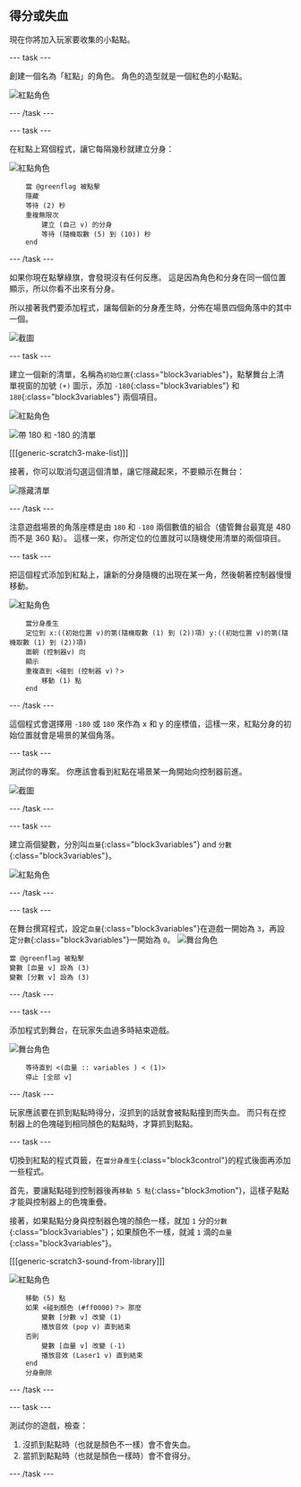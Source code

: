 ## 得分或失血

現在你將加入玩家要收集的小點點。

\--- task \---

創建一個名為「紅點」的角色。 角色的造型就是一個紅色的小點點。

![紅點角色](images/dots-red.png)

\--- /task \---

\--- task \---

在紅點上寫個程式，讓它每隔幾秒就建立分身：

![紅點角色](images/red-sprite.png)

```blocks3
    當 @greenflag 被點擊
    隱藏
    等待 (2) 秒
    重複無限次
        建立 (自己 v) 的分身
        等待 (隨機取數 (5) 到 (10)) 秒
    end
```

\--- /task \---

如果你現在點擊綠旗，會發現沒有任何反應。 這是因為角色和分身在同一個位置顯示，所以你看不出來有分身。

所以接著我們要添加程式，讓每個新的分身產生時，分佈在場景四個角落中的其中一個。

![截圖](images/dots-start.png)

\--- task \---

建立一個新的清單，名稱為`初始位置`{:class="block3variables"}，點擊舞台上清單視窗的加號 `(+)` 圖示，添加 `-180`{:class="block3variables"} 和 `180`{:class="block3variables"} 兩個項目。

![紅點角色](images/red-sprite.png)

![帶 180 和 -180 的清單](images/dots-list.png)

[[[generic-scratch3-make-list]]]

接著，你可以取消勾選這個清單，讓它隱藏起來，不要顯示在舞台：

![隱藏清單](images/hide-list.png)

\--- /task \---

注意遊戲場景的角落座標是由 `180` 和 `-180` 兩個數值的組合（儘管舞台最寬是 480 而不是 360 點）。 這樣一來，你所定位的位置就可以隨機使用清單的兩個項目。

\--- task \---

把這個程式添加到紅點上，讓新的分身隨機的出現在某一角，然後朝著控制器慢慢移動。

![紅點角色](images/red-sprite.png)

```blocks3
    當分身產生
    定位到 x:((初始位置 v)的第(隨機取數 (1) 到 (2))項) y:((初始位置 v)的第(隨機取數 (1) 到 (2))項)
    面朝 (控制器v) 向
    顯示
    重複直到 <碰到 (控制器 v)？>
        移動 (1) 點
    end
```

\--- /task \---

這個程式會選擇用 `-180` 或 `180` 來作為 x 和 y 的座標值，這樣一來，紅點分身的初始位置就會是場景的某個角落。

\--- task \---

測試你的專案。 你應該會看到紅點在場景某一角開始向控制器前進。

![截圖](images/dots-red-test.png)

\--- /task \---

\--- task \---

建立兩個變數，分別叫`血量`{:class="block3variables"} and `分數`{:class="block3variables"}。

![紅點角色](images/red-sprite.png)

\--- /task \---

\--- task \---

在舞台撰寫程式，設定`血量`{:class="block3variables"}在遊戲一開始為 `3`，再設定`分數`{:class="block3variables"}一開始為 `0`。 ![舞台角色](images/stage-sprite.png)

```blocks3
當 @greenflag 被點擊
變數 [血量 v] 設為 (3)
變數 [分數 v] 設為 (3)
```

\--- /task \---

\--- task \---

添加程式到舞台，在玩家失血過多時結束遊戲。

![舞台角色](images/stage-sprite.png)

```blocks3
    等待直到 <(血量 :: variables ) < (1)>
    停止 [全部 v]
```

\--- /task \---

玩家應該要在抓到點點時得分，沒抓到的話就會被點點撞到而失血。 而只有在控制器上的色塊碰到相同顏色的點點時，才算抓到點點。

\--- task \---

切換到紅點的程式頁籤，在`當分身產生`{:class="block3control"}的程式後面再添加一些程式。

首先，要讓點點碰到控制器後再`移動 5 點`{:class="block3motion"}，這樣子點點才能與控制器上的色塊重疊。

接著，如果點點分身與控制器色塊的顏色一樣，就加 `1` 分的`分數`{:class="block3variables"}；如果顏色不一樣，就減 `1` 滴的`血量`{:class="block3variables"}。

[[[generic-scratch3-sound-from-library]]]

![紅點角色](images/red-sprite.png)

```blocks3
    移動 (5) 點
    如果 <碰到顏色 (#ff0000)？> 那麼
        變數 [分數 v] 改變 (1)
        播放音效 (pop v) 直到結束
    否則
        變數 [血量 v] 改變 (-1)
        播放音效 (Laser1 v) 直到結束
    end
    分身刪除
```

\--- /task \---

\--- task \---

測試你的遊戲，檢查：

1. 沒抓到點點時（也就是顏色不一樣）會不會失血。
2. 當抓到點點時（也就是顏色一樣時）會不會得分。

\--- /task \---